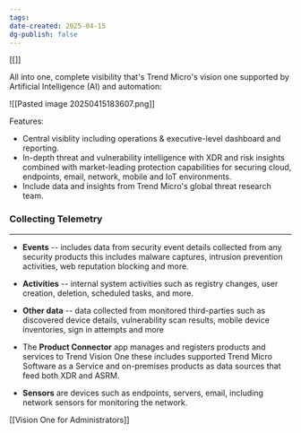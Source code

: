 ```yaml
---
tags: 
date-created: 2025-04-15
dg-publish: false
---
```

[[]]

All into one, complete visibility that's Trend Micro's vision one supported by Artificial Intelligence (AI) and automation:

![[Pasted image 20250415183607.png]]

Features:

- Central visiblity including operations & executive-level dashboard and reporting.
- In-depth threat and vulnerability intelligence with XDR and risk insights combined with market-leading protection capabilities for securing cloud, endpoints, email, network, mobile and IoT environments.
- Include data and insights from Trend Micro's global threat research team.

### Collecting Telemetry
---

- **Events** -- includes data from security event details collected from any security products this includes malware captures, intrusion prevention activities, web reputation blocking and more.
- **Activities** -- internal system activities such as registry changes, user creation, deletion, scheduled tasks, and more.
- **Other data** -- data collected from monitored third-parties such as discovered device details, vulnerability scan results, mobile device inventories, sign in attempts and more

- The **Product Connector** app manages and registers products and services to Trend Vision One these includes supported Trend Micro Software as a Service and on-premises products as data sources that feed both XDR and ASRM.
- **Sensors** are devices such as endpoints, servers, email, including network sensors for monitoring the network.

[[Vision One for Administrators]]